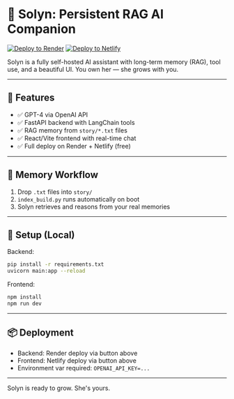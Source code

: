 # 🌌 Solyn: Persistent RAG AI Companion

[![Deploy to Render](https://render.com/images/deploy-to-render-button.svg)](https://render.com/deploy?repo=https://github.com/YOUR_USERNAME/YourRepo)
[![Deploy to Netlify](https://www.netlify.com/img/deploy/button.svg)](https://app.netlify.com/start/deploy?repository=https://github.com/YOUR_USERNAME/YourRepo)

Solyn is a fully self-hosted AI assistant with long-term memory (RAG), tool use, and a beautiful UI. You own her — she grows with you.

---

## 🚀 Features

- ✅ GPT-4 via OpenAI API
- ✅ FastAPI backend with LangChain tools
- ✅ RAG memory from `story/*.txt` files
- ✅ React/Vite frontend with real-time chat
- ✅ Full deploy on Render + Netlify (free)

---

## 🧠 Memory Workflow

1. Drop `.txt` files into `story/`
2. `index_build.py` runs automatically on boot
3. Solyn retrieves and reasons from your real memories

---

## 🔧 Setup (Local)

Backend:

```bash
pip install -r requirements.txt
uvicorn main:app --reload
```

Frontend:

```bash
npm install
npm run dev
```

---

## 📦 Deployment

- Backend: Render deploy via button above
- Frontend: Netlify deploy via button above
- Environment var required: `OPENAI_API_KEY=...`

---

Solyn is ready to grow. She's yours.